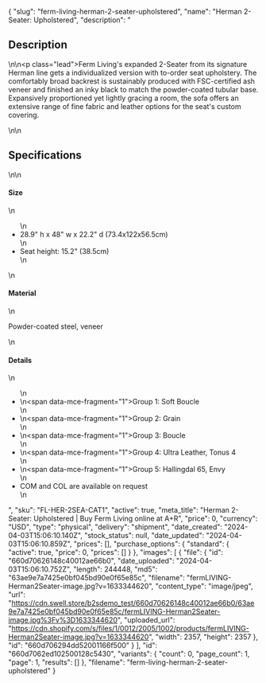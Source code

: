 {
  "slug": "ferm-living-herman-2-seater-upholstered",
  "name": "Herman 2-Seater: Upholstered",
  "description": "<h2>Description</h2>\n<!-- split -->\n<p class=\"lead\">Ferm Living's expanded 2-Seater from its signature Herman line gets a individualized version with to-order seat upholstery. The comfortably broad backrest is sustainably produced with FSC-certified ash veneer and finished an inky black to match the powder-coated tubular base. Expansively proportioned yet lightly gracing a room, the sofa offers an extensive range of fine fabric and leather options for the seat's custom covering.</p>\n<!-- split -->\n<h2>Specifications</h2>\n<!-- split -->\n<h4>Size</h4>\n<ul>\n<li>28.9\" h x 48\" w x 22.2\" d (73.4x122x56.5cm)</li>\n<li>Seat height: 15.2\" (38.5cm)</li>\n</ul>\n<h4>Material</h4>\n<p>Powder-coated steel, veneer</p>\n<h4>Details</h4>\n<ul>\n<li>\n<span data-mce-fragment=\"1\">Group</span><span> </span>1: Soft Boucle</li>\n<li>\n<span data-mce-fragment=\"1\">Group</span><span> </span>2: Grain</li>\n<li>\n<span data-mce-fragment=\"1\">Group</span><span> </span>3: Boucle</li>\n<li>\n<span data-mce-fragment=\"1\">Group</span><span> </span>4: Ultra Leather, Tonus 4</li>\n<li>\n<span data-mce-fragment=\"1\">Group</span><span> </span>5: Hallingdal 65, Envy</li>\n<li>COM and COL are available on request</li>\n</ul>",
  "sku": "FL-HER-2SEA-CAT1",
  "active": true,
  "meta_title": "Herman 2-Seater: Upholstered | Buy Ferm Living online at A+R",
  "price": 0,
  "currency": "USD",
  "type": "physical",
  "delivery": "shipment",
  "date_created": "2024-04-03T15:06:10.140Z",
  "stock_status": null,
  "date_updated": "2024-04-03T15:06:10.859Z",
  "prices": [],
  "purchase_options": {
    "standard": {
      "active": true,
      "price": 0,
      "prices": []
    }
  },
  "images": [
    {
      "file": {
        "id": "660d70626148c40012ae66b0",
        "date_uploaded": "2024-04-03T15:06:10.752Z",
        "length": 244448,
        "md5": "63ae9e7a7425e0bf045bd90e0f65e85c",
        "filename": "fermLIVING-Herman2Seater-image.jpg?v=1633344620",
        "content_type": "image/jpeg",
        "url": "https://cdn.swell.store/b2sdemo_test/660d70626148c40012ae66b0/63ae9e7a7425e0bf045bd90e0f65e85c/fermLIVING-Herman2Seater-image.jpg%3Fv%3D1633344620",
        "uploaded_url": "https://cdn.shopify.com/s/files/1/0012/2005/1002/products/fermLIVING-Herman2Seater-image.jpg?v=1633344620",
        "width": 2357,
        "height": 2357
      },
      "id": "660d706294dd52001166f500"
    }
  ],
  "id": "660d7062ed102500128c5430",
  "variants": {
    "count": 0,
    "page_count": 1,
    "page": 1,
    "results": []
  },
  "filename": "ferm-living-herman-2-seater-upholstered"
}